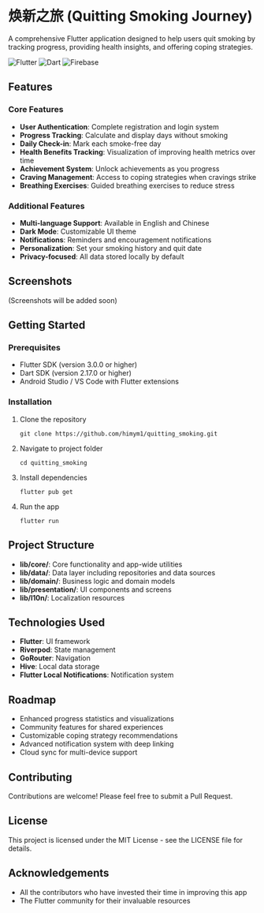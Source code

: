 # 焕新之旅 (Quitting Smoking Journey)

A comprehensive Flutter application designed to help users quit smoking by tracking progress, providing health insights, and offering coping strategies.

![Flutter](https://img.shields.io/badge/Flutter-%2302569B.svg?style=for-the-badge&logo=Flutter&logoColor=white)
![Dart](https://img.shields.io/badge/dart-%230175C2.svg?style=for-the-badge&logo=dart&logoColor=white)
![Firebase](https://img.shields.io/badge/firebase-%23039BE5.svg?style=for-the-badge&logo=firebase)

## Features

### Core Features
- **User Authentication**: Complete registration and login system
- **Progress Tracking**: Calculate and display days without smoking
- **Daily Check-in**: Mark each smoke-free day
- **Health Benefits Tracking**: Visualization of improving health metrics over time
- **Achievement System**: Unlock achievements as you progress
- **Craving Management**: Access to coping strategies when cravings strike
- **Breathing Exercises**: Guided breathing exercises to reduce stress

### Additional Features
- **Multi-language Support**: Available in English and Chinese
- **Dark Mode**: Customizable UI theme
- **Notifications**: Reminders and encouragement notifications
- **Personalization**: Set your smoking history and quit date
- **Privacy-focused**: All data stored locally by default

## Screenshots

(Screenshots will be added soon)

## Getting Started

### Prerequisites
- Flutter SDK (version 3.0.0 or higher)
- Dart SDK (version 2.17.0 or higher)
- Android Studio / VS Code with Flutter extensions

### Installation

1. Clone the repository
   ```
   git clone https://github.com/himym1/quitting_smoking.git
   ```

2. Navigate to project folder
   ```
   cd quitting_smoking
   ```

3. Install dependencies
   ```
   flutter pub get
   ```

4. Run the app
   ```
   flutter run
   ```

## Project Structure

- **lib/core/**: Core functionality and app-wide utilities
- **lib/data/**: Data layer including repositories and data sources
- **lib/domain/**: Business logic and domain models
- **lib/presentation/**: UI components and screens
- **lib/l10n/**: Localization resources

## Technologies Used

- **Flutter**: UI framework
- **Riverpod**: State management
- **GoRouter**: Navigation
- **Hive**: Local data storage
- **Flutter Local Notifications**: Notification system

## Roadmap

- Enhanced progress statistics and visualizations
- Community features for shared experiences
- Customizable coping strategy recommendations
- Advanced notification system with deep linking
- Cloud sync for multi-device support

## Contributing

Contributions are welcome! Please feel free to submit a Pull Request.

## License

This project is licensed under the MIT License - see the LICENSE file for details.

## Acknowledgements

- All the contributors who have invested their time in improving this app
- The Flutter community for their invaluable resources
